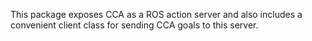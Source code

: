 This package exposes CCA as a ROS action server and also includes a convenient client class for sending CCA goals to this server.
